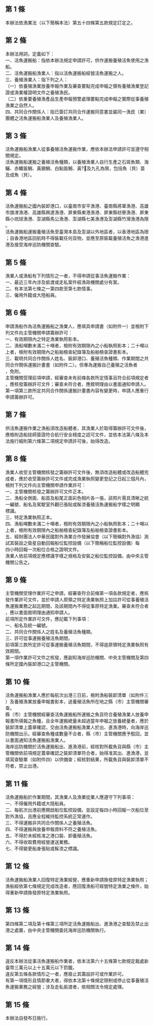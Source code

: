 第 1 條
-------
本辦法依漁業法（以下簡稱本法）第五十四條第五款規定訂定之。

第 2 條
-------
本辦法用詞，定義如下：  
一、活魚運搬船：指依本辦法規定申請許可，供作運搬養殖活魚使用之漁  
    船。  
二、活魚運搬船漁業人：指以活魚運搬船經營活魚運搬之人。  
三、養殖漁業人：指下列之人：  
（一）依養殖漁業放養申報作業及審查要點完成申報之領有養殖漁業登記  
      證或漁業權證明文件之養殖漁民。  
（二）依重要養殖漁產品生產申報預警處理要點完成申報之實際從事養殖  
      漁業之自然人。  
四、共同合作關係人：指已簽訂共同合作運搬同意書並屬同一漁民（業）  
    團體之活魚運搬船漁業人及養殖漁業人。

第 3 條
-------
活魚運搬船漁業人從事養殖活魚運搬作業，應依本辦法申請許可並遵守相  
關規定。  
活魚運搬船運搬之養殖活魚種類，以養殖漁業人自行生產之石斑魚類、海  
鱺、赤鰭笛鯛、黃錫鯛、白點笛鯛、黃?及九孔為限，包括魚（貝）苗  
及成魚（貝）。

第 4 條
-------
活魚運搬船之國內裝卸港口，以臺南市安平漁港、臺南縣將軍漁港、高雄  
市旗津漁港、高雄縣興達漁港、屏東縣東港漁港、屏東縣枋寮漁港、屏東  
縣小琉球漁港、澎湖縣馬公漁港、澎湖縣七美漁港及澎湖縣竹灣漁港為限  
。  
活魚運搬船運搬養殖活魚至臺灣本島及澎湖以外地區者，以香港地區為限  
；自香港地區回航時不得裝載任何貨物，並應至原裝載養殖活魚之漁港進  
港及接受海岸巡防機關查驗。

第 5 條
-------
漁業人或漁船有下列情形之一者，不得申請從事活魚運搬作業：  
一、最近三年內涉及偷渡或走私案件經漁政機關處分有案。  
二、有本法第七條之一第四款至第七款情事。  
三、僱用外籍或大陸船員。

第 6 條
-------
申請漁船作為活魚運搬船之漁業人，應填具申請書（如附件一）並檢附下  
列文件向主管機關申請籌辦許可：  
一、有效期限內之特定漁業執照影本。  
二、漁船噸數未滿二十噸者，檢附有效期限內之小船執照影本；二十噸以  
    上者，檢附有效期限內之船舶檢查紀錄簿及船舶檢查證書影本。  
三、載明共同合作關係人姓名、裝卸港口、養殖活魚種類、作業期間之共  
    同合作關係運搬計畫書（如附件二）。但專為運搬自己養殖之活魚者  
    ，免附。  
主管機關受理前項申請，經審查未有前條各款所定情事且符合前項規定者  
，應核發籌辦許可文件；審查未符合者，應敘明理由以書面通知申請人。  
第一項第三款所定共同合作關係運搬計畫書內容有變更時，申請人應重行  
申請籌辦許可。

第 7 條
-------
供活魚運搬作業之漁船須改造船體者，其漁業人於取得籌辦許可文件後，  
應檢附造船技師簽證符合航行安全穩度之認可文件，並依本法第八條及本  
法施行細則第六條第二項規定申請許可後，始得改造。

第 8 條
-------
漁業人收受主管機關核發之籌辦許可文件後，無須改造船體或改造船體完  
成者，應於收受籌辦許可文件或完成漁業執照變更登記之日起三個月內，  
檢附下列文件向主管機關申請作業許可：  
一、主管機關核發之籌辦許可文件正本。  
二、漁船全側面、船首及船尾正面彩色相片各一張，該照片需具清晰之統  
    一編號、船名及駕駛室外觀已張貼或髹漆養殖活魚運搬船字樣之明顯  
    標識。  
三、特定漁業執照正本。  
四、漁船噸數未滿二十噸者，檢附有效期限內之小船執照影本；二十噸以  
    上者，檢附有效期限內之船舶檢查紀錄簿及船舶檢查證書影本。  
五、經財團法人中華民國對外漁業合作發展協會（以下簡稱對外漁協）測  
    試其裝設之衛星自動回報船位監控設備（以下簡稱船位監控設備）每  
    四小時回報一次船位合格之證明文件。  
漁業人依前項規定應標識字樣之規格及安裝之船位監控設備，由中央主管  
機關公告之。

第 9 條
-------
主管機關受理作業許可之申請，經審查符合前條第一項各款規定者，應核  
發作業許可文件，並於申請人原領之特定漁業執照上加註許可從事養殖活  
魚運搬業務之起迄期間，及該期間內不得從事原特定漁業。審查未符合者  
，應以書面敘明理由通知申請人。  
前項所定作業許可文件，應記載下列事項：  
一、船名及統一編號。  
二、共同合作關係人之姓名及養殖活魚種類。  
三、許可從事運搬養殖活魚期間。  
前項第三款所定許可從事運搬養殖活魚期間，不得逾原領特定漁業執照有  
效期間。  
第一項作業許可文件之核發，應副知海岸巡防機關、中央主管機關及第四  
條所定國內裝卸港口之主管機關。

第 10 條
--------
活魚運搬船漁業人應於每航次出港三日前，檢附漁船裝卸清單（如附件三  
）及養殖漁業放養申報書影本，送養殖活魚所在地之縣（市）主管機關審  
查。  
縣（市）主管機關經審查活魚運搬船所運搬之魚貨符合養殖漁業人放養申  
報書所填報之魚種，且全年運搬總量未超過當年申報之放養總量者，應於  
裝卸清單上蓋章確認，交由活魚運搬船漁業人於出、進漁港時，向海岸巡  
防機關出示。經審查魚種或數量不合者，縣（市）主管機關應予駁回，並  
以書面通知活魚運搬船漁業人。  
海岸巡防機關於活魚運搬船出、進漁港前，經核對所載魚貨與縣（市）主  
管機關依前項規定蓋章確認之裝卸清單符合者，始得准其出、進漁港，並  
填寫查驗單（如附件四）以供備查；經核對結果，所載魚貨與裝卸清單不  
符者，禁止出港。

第 11 條
--------
活魚運搬船於作業期間，其漁業人及漁業從業人應遵守下列事項：  
一、不得僱用外籍或大陸船員。  
二、每航次出港前應開啟船位監控設備，並設定每四小時回報一次船位至  
    對外漁協，且應全程維持監控系統正常運作。  
三、不得運搬非共同合作關係人之養殖活魚。  
四、不得運搬與放養申報資料不符之養殖活魚。  
五、不得於未經核准之港口裝、卸養殖活魚。  
六、不得收取費用經營運送業務。  
七、不得變更船身張貼或髹漆之標識。

第 12 條
--------
活魚運搬船漁業人回復特定漁業經營，應重新申請換發原特定漁業執照；  
漁船經依第七條規定完成改造者，應回復漁船可經營特定漁業之條件，始  
得重新申請換發原特定漁業執照。

第 13 條
--------
第四條第二項及第十條第三項所定活魚運搬船出、進漁港之查驗及禁止出  
港之處置，由中央主管機關委託海岸巡防機關執行。

第 14 條
--------
違反本辦法從事活魚運搬船作業者，依本法第六十五條第七款規定裁處新  
臺幣三萬元以上十五萬元以下罰鍰。  
違反第五條各款情形之一者，應廢止其籌設許可或作業許可。  
有第一項情形且情節重大者，得依本法第十條規定限制或停止從事養殖活  
魚運搬業務之經營；涉及走私偷渡者，依相關法令規定處理。

第 15 條
--------
本辦法自發布日施行。

